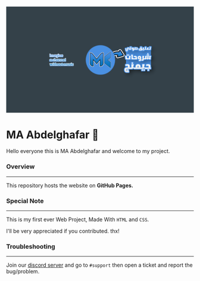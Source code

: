 ![](/img/banner.png)

# MA Abdelghafar 👋

Hello everyone this is MA Abdelghafar and welcome to my project.

### Overview
---
This repository hosts the website on **GitHub Pages.**

### Special Note
---
This is my first ever Web Project, Made With `HTML` and `CSS`.

I'll be very appreciated if you contributed. thx!

### Troubleshooting
---

Join our [discord server](https://discord.gg/youtuber) and go to `#support` then open a ticket and report the bug/problem.
